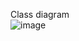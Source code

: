 Class diagram <br>
![image](https://user-images.githubusercontent.com/57861727/162711004-fad3100a-11d5-412a-a613-65708e61001e.png)
